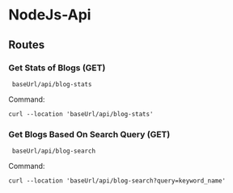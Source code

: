 # NodeJs-Api

## Routes

### Get Stats of Blogs (GET)

``` baseUrl/api/blog-stats```

Command:
```
curl --location 'baseUrl/api/blog-stats' 
```
### Get Blogs Based On Search Query (GET)

``` baseUrl/api/blog-search```

Command:
```
curl --location 'baseUrl/api/blog-search?query=keyword_name' 
```

